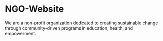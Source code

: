 # NGO-Website
We are a non-profit organization dedicated to creating sustainable change through community-driven programs in education, health, and empowerment.
